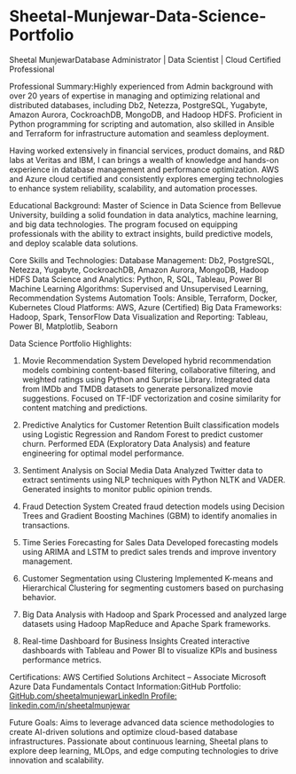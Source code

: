 # Sheetal-Munjewar-Data-Science-Portfolio
Sheetal MunjewarDatabase Administrator | Data Scientist | Cloud Certified Professional

Professional Summary:Highly experienced from Admin background with over 20 years of expertise in managing and optimizing relational and distributed databases, including Db2, Netezza, PostgreSQL, Yugabyte, Amazon Aurora, CockroachDB, MongoDB, and Hadoop HDFS. Proficient in Python programming for scripting and automation, also skilled in Ansible and Terraform for infrastructure automation and seamless deployment.

Having worked extensively in financial services, product domains, and R&D labs at Veritas and IBM, I can brings a wealth of knowledge and hands-on experience in database management and performance optimization. AWS and Azure cloud certified and consistently explores emerging technologies to enhance system reliability, scalability, and automation processes.

Educational Background: Master of Science in Data Science from Bellevue University, building a solid foundation in data analytics, machine learning, and big data technologies. The program focused on equipping professionals with the ability to extract insights, build predictive models, and deploy scalable data solutions.

Core Skills and Technologies:
Database Management: Db2, PostgreSQL, Netezza, Yugabyte, CockroachDB, Amazon Aurora, MongoDB, Hadoop HDFS
Data Science and Analytics: Python, R, SQL, Tableau, Power BI
Machine Learning Algorithms: Supervised and Unsupervised Learning, Recommendation Systems
Automation Tools: Ansible, Terraform, Docker, Kubernetes
Cloud Platforms: AWS, Azure (Certified)
Big Data Frameworks: Hadoop, Spark, TensorFlow
Data Visualization and Reporting: Tableau, Power BI, Matplotlib, Seaborn


Data Science Portfolio Highlights:

1. Movie Recommendation System
Developed hybrid recommendation models combining content-based filtering, collaborative filtering, and weighted ratings using Python and Surprise Library.
Integrated data from IMDb and TMDB datasets to generate personalized movie suggestions.
Focused on TF-IDF vectorization and cosine similarity for content matching and predictions.

2. Predictive Analytics for Customer Retention
Built classification models using Logistic Regression and Random Forest to predict customer churn.
Performed EDA (Exploratory Data Analysis) and feature engineering for optimal model performance.

3. Sentiment Analysis on Social Media Data
Analyzed Twitter data to extract sentiments using NLP techniques with Python NLTK and VADER.
Generated insights to monitor public opinion trends.

4. Fraud Detection System
Created fraud detection models using Decision Trees and Gradient Boosting Machines (GBM) to identify anomalies in transactions.

5. Time Series Forecasting for Sales Data
Developed forecasting models using ARIMA and LSTM to predict sales trends and improve inventory management.

6. Customer Segmentation using Clustering
Implemented K-means and Hierarchical Clustering for segmenting customers based on purchasing behavior.

7. Big Data Analysis with Hadoop and Spark
Processed and analyzed large datasets using Hadoop MapReduce and Apache Spark frameworks.

8. Real-time Dashboard for Business Insights
Created interactive dashboards with Tableau and Power BI to visualize KPIs and business performance metrics.

Certifications:
AWS Certified Solutions Architect – Associate
Microsoft Azure Data Fundamentals
Contact Information:GitHub Portfolio: [GitHub.com/sheetalmunjewarLinkedIn Profile: linkedin.com/in/sheetalmunjewar](https://smunjewar.github.io/Sheetal-Munjewar-Data-Science-Portfolio/)

Future Goals: Aims to leverage advanced data science methodologies to create AI-driven solutions and optimize cloud-based database infrastructures. Passionate about continuous learning, Sheetal plans to explore deep learning, MLOps, and edge computing technologies to drive innovation and scalability.
